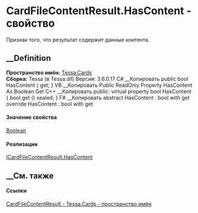 # CardFileContentResult.HasContent - свойство
Признак того, что результат содержит данные контента.
##  __Definition
 **Пространство имён:** [Tessa.Cards](N_Tessa_Cards.htm)  
 **Сборка:** Tessa (в Tessa.dll) Версия: 3.6.0.17
C# __Копировать
     public bool HasContent { get; }
VB __Копировать
     Public ReadOnly Property HasContent As Boolean
    	Get
C++ __Копировать
     public:
    virtual property bool HasContent {
    	bool get () sealed;
    }
F# __Копировать
     abstract HasContent : bool with get
    override HasContent : bool with get
#### Значение свойства
[Boolean](https://learn.microsoft.com/dotnet/api/system.boolean)
#### Реализации
[ICardFileContentResult.HasContent](P_Tessa_Cards_ICardFileContentResult_HasContent.htm)  
##  __См. также
#### Ссылки
[CardFileContentResult - ](T_Tessa_Cards_CardFileContentResult.htm)
[Tessa.Cards - пространство имён](N_Tessa_Cards.htm)
